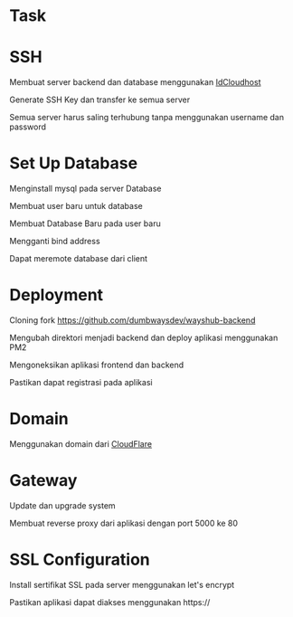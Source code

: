 # Task

# SSH

Membuat server backend dan database menggunakan [IdCloudhost](https://console.idcloudhost.com/) 

Generate SSH Key dan transfer ke semua server

Semua server harus saling terhubung tanpa menggunakan username dan password

# Set Up Database

Menginstall mysql pada server Database

Membuat user baru untuk database

Membuat Database Baru pada user baru

Mengganti bind address

Dapat meremote database dari client


# Deployment

Cloning fork https://github.com/dumbwaysdev/wayshub-backend

Mengubah direktori menjadi backend dan deploy aplikasi menggunakan PM2

Mengoneksikan aplikasi frontend dan backend

Pastikan dapat registrasi pada aplikasi

# Domain 

Menggunakan domain dari [CloudFlare](cloudflare.com)

# Gateway 

Update dan upgrade system 

Membuat reverse proxy dari aplikasi dengan port 5000 ke 80

# SSL Configuration 

Install sertifikat SSL pada server menggunakan let's encrypt 

Pastikan aplikasi dapat diakses menggunakan https://
